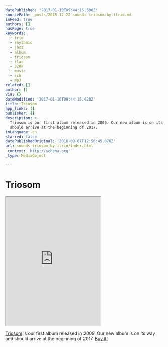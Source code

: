 ```yaml
---
datePublished: '2017-01-10T09:44:16.698Z'
sourcePath: _posts/2015-12-22-sounds-triosom-by-itrio.md
inFeed: true
authors: []
hasPage: true
keywords:
  - trio
  - rhythmic
  - jazz
  - album
  - triosom
  - flac
  - 320k
  - music
  - sch
  - mp3
related: []
author: []
via: {}
dateModified: '2017-01-10T09:44:15.620Z'
title: Triosom
app_links: []
publisher: {}
description: >-
  Triosom is our first album released in 2009. Our new album is on its way and
  should arrive at the beginning of 2017.
inLanguage: en
starred: false
datePublishedOriginal: '2016-09-07T12:56:45.076Z'
url: sounds-triosom-by-itrio/index.html
_context: 'http://schema.org'
_type: MediaObject

---
```

# Triosom

<iframe src="https://the-grid.github.io/ed-userhtml/?g=eJwlkDFygzAQRXtOoSGT0iwEx04wokuRLkUusBJr0FgCRlrGJpncPYC22l_8-W9eba4eHYnAiyWZqtG35CuRX8TdtNxXosjz54voyXQ9V-KYn6bHJRXBa5n2zFOoABQOrUY3ZXp08OEUtS21XxYX8oBWzU4Wp_JYlu9F-QLB_JC06DsC1enRynI_sGa4bTE_vZ2vr4Ce76O_yeDQWmCPQ5jQ08CS_UywzaHpBnknFQzTYYpzKxmhsxRCU6PoPV0j5krp5mB0ZtibMdN9BIMthdGlzXd8hFrEZ7aFGrBJ6l2L4GVa3TA9GHQIaZM8xbnfxOHjEEXtnpK_pIa9s3Yhqm3-AeRqeTw" height="408" style=""></iframe>

[Triosom][0] is our first album released in 2009\. Our new album is on its way and should arrive at the beginning of 2017\.
[Buy it!][1]

[0]: http://music.itrio.ch/album/triosom "Triosom"
[1]: http://music.itrio.ch/
